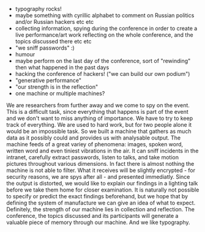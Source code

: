 - typography rocks!
- maybe something with cyrillic alphabet to comment on Russian politics and/or
Russian hackers etc etc
- collecting information, spying during the conference in order to create a live
performance/art work reflecting on the whole conference, and the topics discussed
there etc etc
- "we sniff passwords" :)
- humour
- maybe perform on the last day of the conference, sort of "rewinding" then what
happened in the past days
- hacking the conference of hackers! ("we can build our own podium")
- "generative performance"
- "our strength is in the reflection"
- one machine or multiple machines?

We are researchers from further away and we come to spy on the event. This is a difficult task, since everything that happens is part of the event and we don't want to miss anything of importance. We have to try to keep track of everything. We are used to hard work, but for two people alone it would be an impossible task. So we built a machine that gathers as much data as it possibly could and provides us with analysable output. The machine feeds of a great variey of phenomena: images, spoken word, written word and even tiniest vibrations in the air. It can sniff incidents in the intranet, carefully extract passwords, listen to talks, and take motion pictures throughout various dimensions. In fact there is almost nothing the machine is not able to filter. What it receives will be slightly encrypted - for security reasons, we are spys after all - and presented immediatly. Since the output is distorted, we would like to explain our findings in a lighting talk before we take them home for closer examination. It is naturally not possible to specify or predict the exact findings beforehand, but we hope that by defining the system of manufacture we can give an idea of what to expect. Definitely, the strength of our machine lies in collection and reflection. The conference, the topics discussed and its participants will generate a valuable piece of memory through our machine. And we like typography.
